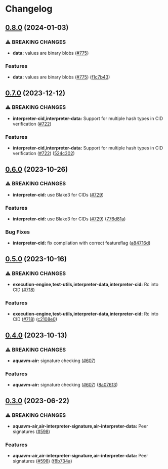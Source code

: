 # Changelog

## [0.8.0](https://github.com/fluencelabs/aquavm/compare/air-interpreter-cid-v0.7.0...air-interpreter-cid-v0.8.0) (2024-01-03)


### ⚠ BREAKING CHANGES

* **data:** values are binary blobs ([#775](https://github.com/fluencelabs/aquavm/issues/775))

### Features

* **data:** values are binary blobs ([#775](https://github.com/fluencelabs/aquavm/issues/775)) ([f1c7b43](https://github.com/fluencelabs/aquavm/commit/f1c7b43a1ee5cfd2793eb92a2a00ef1a4b185384))

## [0.7.0](https://github.com/fluencelabs/aquavm/compare/air-interpreter-cid-v0.6.0...air-interpreter-cid-v0.7.0) (2023-12-12)


### ⚠ BREAKING CHANGES

* **interpreter-cid,interpreter-data:** Support for multiple hash types in CID verification ([#722](https://github.com/fluencelabs/aquavm/issues/722))

### Features

* **interpreter-cid,interpreter-data:** Support for multiple hash types in CID verification ([#722](https://github.com/fluencelabs/aquavm/issues/722)) ([524c302](https://github.com/fluencelabs/aquavm/commit/524c30243bc544d5e265d9c6c7d1119a447202af))

## [0.6.0](https://github.com/fluencelabs/aquavm/compare/air-interpreter-cid-v0.5.0...air-interpreter-cid-v0.6.0) (2023-10-26)


### ⚠ BREAKING CHANGES

* **interpreter-cid:** use Blake3 for CIDs ([#729](https://github.com/fluencelabs/aquavm/issues/729))

### Features

* **interpreter-cid:** use Blake3 for CIDs ([#729](https://github.com/fluencelabs/aquavm/issues/729)) ([776d81a](https://github.com/fluencelabs/aquavm/commit/776d81a1dba2379e4019dc6bf851ae8396550d66))


### Bug Fixes

* **interpreter-cid:** fix compilation with correct featureflag ([a84716d](https://github.com/fluencelabs/aquavm/commit/a84716dad60170567acb0b7755c1e7de403a511e))

## [0.5.0](https://github.com/fluencelabs/aquavm/compare/air-interpreter-cid-v0.4.0...air-interpreter-cid-v0.5.0) (2023-10-16)


### ⚠ BREAKING CHANGES

* **execution-engine,test-utils,interpreter-data,interpreter-cid:** Rc into CID ([#718](https://github.com/fluencelabs/aquavm/issues/718))

### Features

* **execution-engine,test-utils,interpreter-data,interpreter-cid:** Rc into CID ([#718](https://github.com/fluencelabs/aquavm/issues/718)) ([c2108e0](https://github.com/fluencelabs/aquavm/commit/c2108e0fa09ea83854bb48c640e0cf23883a0bd0))

## [0.4.0](https://github.com/fluencelabs/aquavm/compare/air-interpreter-cid-v0.3.0...air-interpreter-cid-v0.4.0) (2023-10-13)


### ⚠ BREAKING CHANGES

* **aquavm-air:** signature checking ([#607](https://github.com/fluencelabs/aquavm/issues/607))

### Features

* **aquavm-air:** signature checking ([#607](https://github.com/fluencelabs/aquavm/issues/607)) ([8a07613](https://github.com/fluencelabs/aquavm/commit/8a076130274c0500025e5c2ea74ec57e4c455971))

## [0.3.0](https://github.com/fluencelabs/aquavm/compare/air-interpreter-cid-v0.2.0...air-interpreter-cid-v0.3.0) (2023-06-22)


### ⚠ BREAKING CHANGES

* **aquavm-air,air-interpreter-signature,air-interpreter-data:** Peer signatures ([#598](https://github.com/fluencelabs/aquavm/issues/598))

### Features

* **aquavm-air,air-interpreter-signature,air-interpreter-data:** Peer signatures ([#598](https://github.com/fluencelabs/aquavm/issues/598)) ([f8b734a](https://github.com/fluencelabs/aquavm/commit/f8b734abde8181cc2b2f11423f9d3bddd48f9fd1))
